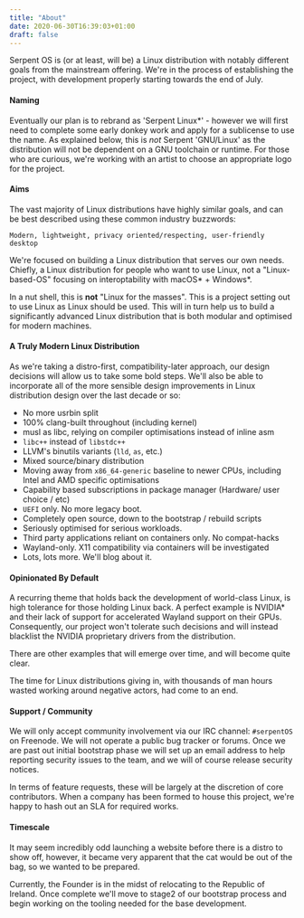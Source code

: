 ```yaml
---
title: "About"
date: 2020-06-30T16:39:03+01:00
draft: false
---
```


Serpent OS is (or at least, will be) a Linux distribution with notably different goals
from the mainstream offering. We're in the process of establishing the project, with
development properly starting towards the end of July.

#### Naming

Eventually our plan is to rebrand as 'Serpent Linux\*' - however we will first need to
complete some early donkey work and apply for a sublicense to use the name. As explained
below, this is _not_ Serpent 'GNU/Linux' as the distribution will not be dependent on
a GNU toolchain or runtime. For those who are curious, we're working with an artist to
choose an appropriate logo for the project.

#### Aims

The vast majority of Linux distributions have highly similar goals, and can be best
described using these common industry buzzwords:

    Modern, lightweight, privacy oriented/respecting, user-friendly desktop

We're focused on building a Linux distribution that serves our own needs.
Chiefly, a Linux distribution for people who want to use Linux, not a "Linux-based-OS"
focusing on interoptability with macOS\* + Windows\*.

In a nut shell, this is __not__ "Linux for the masses". This is a project setting out to
use Linux as Linux should be used. This will in turn help us to build a significantly
advanced Linux distribution that is both modular and optimised for modern machines.

#### A Truly Modern Linux Distribution

As we're taking a distro-first, compatibility-later approach, our design decisions
will allow us to take some bold steps. We'll also be able to incorporate all of the
more sensible design improvements in Linux distribution design over the last decade or
so:

 - No more usrbin split
 - 100% clang-built throughout (including kernel)
 - musl as libc, relying on compiler optimisations instead of inline asm
 - `libc++` instead of `libstdc++`
 - LLVM's binutils variants (`lld`, `as`, etc.)
 - Mixed source/binary distribution
 - Moving away from `x86_64-generic` baseline to newer CPUs, including Intel and AMD specific optimisations
 - Capability based subscriptions in package manager (Hardware/ user choice / etc)
 - `UEFI` only. No more legacy boot.
 - Completely open source, down to the bootstrap / rebuild scripts
 - Seriously optimised for serious workloads.
 - Third party applications reliant on containers only. No compat-hacks
 - Wayland-only. X11 compatibility via containers will be investigated
 - Lots, lots more. We'll blog about it.

#### Opinionated By Default

A recurring theme that holds back the development of world-class Linux, is high tolerance
for those holding Linux back. A perfect example is NVIDIA\* and their lack of support for
accelerated Wayland support on their GPUs. Consequently, our project won't tolerate such
decisions and will instead blacklist the NVIDIA proprietary drivers from the distribution.

There are other examples that will emerge over time, and will become quite clear.

The time for Linux distributions giving in, with thousands of man hours wasted working around
negative actors, had come to an end.

#### Support / Community

We will only accept community involvement via our IRC channel: `#serpentOS` on Freenode.
We will not operate a public bug tracker or forums. Once we are past out initial bootstrap
phase we will set up an email address to help reporting security issues to the team, and
we will of course release security notices.

In terms of feature requests, these will be largely at the discretion of core contributors.
When a company has been formed to house this project, we're happy to hash out an SLA for
required works.

#### Timescale

It may seem incredibly odd launching a website before there is a distro to show off, however,
it became very apparent that the cat would be out of the bag, so we wanted to be prepared.

Currently, the Founder is in the midst of relocating to the Republic of Ireland. Once complete
we'll move to stage2 of our bootstrap process and begin working on the tooling needed for the
base development.
